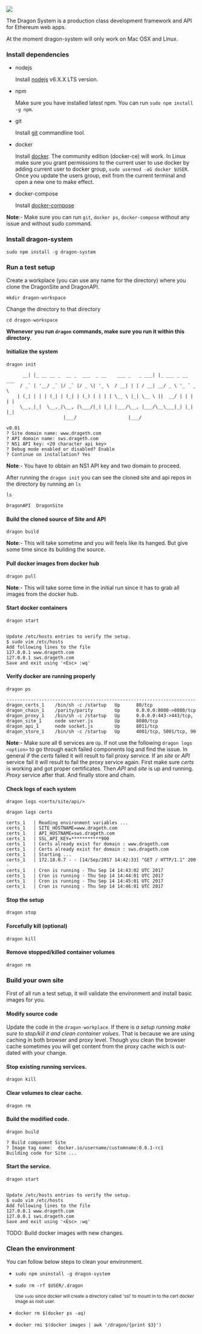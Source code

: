 ![](http://i.imgur.com/NjzAc7S.png)

The Dragon System is a production class development framework and API for Ethereum web apps.

At the moment dragon-system will only work on Mac OSX and Linux. 

### Install dependencies

- nodejs

   Install [nodejs](https://nodejs.org/en/download/package-manager/) v6.X.X LTS version.

- npm

   Make sure you have installed latest npm. You can run `sudo npm install -g npm`.

- git

   Install [git](https://git-scm.com/book/en/v2/Getting-Started-Installing-Git) commandline tool.

- docker

   Install [docker](https://docs.docker.com/engine/installation). The community edition (docker-ce) will work. In Linux make sure you grant permissions to the current user to use docker by adding current user to docker group, `sudo usermod -aG docker $USER`. Once you update the users group, exit from the current terminal and open a new one to make effect.

- docker-compose

   Install [docker-compose](https://docs.docker.com/compose/install)
   
**Note**:- Make sure you can run `git`, `docker ps`, `docker-compose` without any issue and without sudo command.

### Install dragon-system

`sudo npm install -g dragon-system`

### Run a test setup

Create a workplace (you can use any name for the directory) where you clone the DragonSite and DragonAPI.

`mkdir dragon-workspace`

Change the directory to that directory

`cd dragon-workspace`

**Whenever you run `dragon` commands, make sure you run it within this directory**.

#### Initialize the system

`dragon init`

```         _                                             _                     
      __| |_ __ __ _  __ _  ___  _ __    ___ _   _ ___| |_ ___ _ __ ___      
     / _` | '__/ _` |/ _` |/ _ \| '_ \  / __| | | / __| __/ _ \ '_ ` _ \     
    | (_| | | | (_| | (_| | (_) | | | | \__ \ |_| \__ \ ||  __/ | | | | |    
     \__,_|_|  \__,_|\__, |\___/|_| |_| |___/\__, |___/\__\___|_| |_| |_|    
                     |___/                   |___/                           
                                                                   v0.01
? Site domain name: www.drageth.com
? API domain name: sws.drageth.com
? NS1 API key: <20 character api key>
? Debug mode enabled or disabled? Enable
? Continue on installation? Yes
```

**Note**:-  You have to obtain an NS1 API key and two domain to proceed. 

After running the `dragon init` you can see the cloned site and api repos in the directory by running an `ls`

`ls`

```[localhost dragon-workplace]$ ls
DragonAPI  DragonSite
```

#### Build the cloned source of Site and API

`dragon build`

**Note**:- This will take sometime and you will feels like its hanged. But give some time since its building the source.


#### Pull docker images from docker hub

`dragon pull`

**Note**:- This will take some time in the initial run since it has to grab all images from the docker hub.

#### Start docker containers

`dragon start`

```Starting up docker containers ... 

Update /etc/hosts entries to verify the setup.
$ sudo vim /etc/hosts
Add following lines to the file
127.0.0.1 www.drageth.com
127.0.0.1 sws.drageth.com
Save and exit using '<Esc> :wq'
```

#### Verify docker are running properly

`dragon ps`

```     Name               Command         State            Ports                                  
----------------------------------------------------------------------
dragon_certs_1    /bin/sh -c /startup   Up      80/tcp                                                                 
dragon_chain_1    /parity/parity        Up      0.0.0.0:8080->8080/tcp
dragon_proxy_1    /bin/sh -c /startup   Up      0.0.0.0:443->443/tcp, 
dragon_site_1     node server.js        Up      8080/tcp                                                               
dragon_api_1      node socket.js        Up      8011/tcp                                                               
dragon_store_1    /bin/sh -c /startup   Up      4001/tcp, 5001/tcp, 90
```

**Note**:- Make sure all 6 services are `Up`. If not use the following `dragon logs <option>` to go through each failed components log and find the issue. In general if the *certs* failed it will result to fail proxy service. If an *site* or *API* service fail it will result to fail the proxy service again. First make sure *certs* is working and got proper certificates. Then *API* and *site* is up and running. *Proxy* service after that. And finally store and chain. 

#### Check logs of each system

`dragon logs <certs/site/api/>`

`dragon logs certs`

```Attaching to dragon_certs_1
certs_1   | Reading environment variables ...
certs_1   | SITE_HOSTNAME=www.drageth.com
certs_1   | API_HOSTNAME=sws.drageth.com
certs_1   | SSL_API_KEY=***********900
certs_1   | Certs already exist for domain : www.drageth.com
certs_1   | Certs already exist for domain : sws.drageth.com
certs_1   | Starting ... 
certs_1   | 172.18.0.7 - - [14/Sep/2017 14:42:33] "GET / HTTP/1.1" 200 -
certs_1   | Cron is running - Thu Sep 14 14:43:02 UTC 2017
certs_1   | Cron is running - Thu Sep 14 14:44:01 UTC 2017
certs_1   | Cron is running - Thu Sep 14 14:45:01 UTC 2017
certs_1   | Cron is running - Thu Sep 14 14:46:01 UTC 2017
```

#### Stop the setup 

`dragon stop`

#### Forcefully kill (optional)

`dragon kill`

#### Remove stopped/killed container volumes

`dragon rm`

### Build your own site

First of all run a test setup, it will validate the environment and install basic images for you.

#### Modify source code

Update the code in the `dragon-workplace`. If there is *a setup running make sure to stop/kill it and clean container volues*. That is because we are using caching in both browser and proxy level. Though you clean the browser cache sometimes you will get content from the proxy cache wich is out-dated with your change.

#### Stop existing running services.

`dragon kill`

#### Clear volumes to clear cache.

`dragon rm`

#### Build the modified code.

`dragon build`

```[localhost DragonSite]$ dragon build
? Build component Site
? Image tag name:  docker.io/username/customname:0.0.1-rc1
Building code for Site ... 
```

#### Start the service.


`dragon start`

```Starting up docker containers ... 

Update /etc/hosts entries to verify the setup.
$ sudo vim /etc/hosts
Add following lines to the file
127.0.0.1 www.drageth.com
127.0.0.1 sws.drageth.com
Save and exit using '<Esc> :wq'
```

TODO: Build docker images with new changes.

### Clean the environment

You can follow below steps to clean your environment.

- `sudo npm uninstall -g dragon-system`

- `sudo rm -rf $USER/.dragon`

   <sup>Use `sudo` since docker will create a directory called 'ssl' to mount in to the cert docker image as root user.</sup>

- `docker rm $(docker ps -aq)`

- `docker rmi $(docker images | awk '/dragon/{print $3}')`

